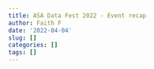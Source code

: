 ```yaml
---
title: ASA Data Fest 2022 - Event recap
author: Faith F
date: '2022-04-04'
slug: []
categories: []
tags: []
---
```

